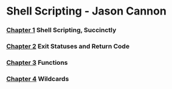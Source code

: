 # **Shell Scripting** - Jason Cannon

### **[Chapter 1]** Shell Scripting, Succinctly
### **[Chapter 2]** Exit Statuses and Return Code
### **[Chapter 3]** Functions
### **[Chapter 4]** Wildcards

[Chapter 1]: <Shell Scripting, Succinctly>
[Chapter 2]: <Exit Statuses and Return Codes>
[Chapter 3]: <Functions>
[Chapter 4]: <Wildcards>
